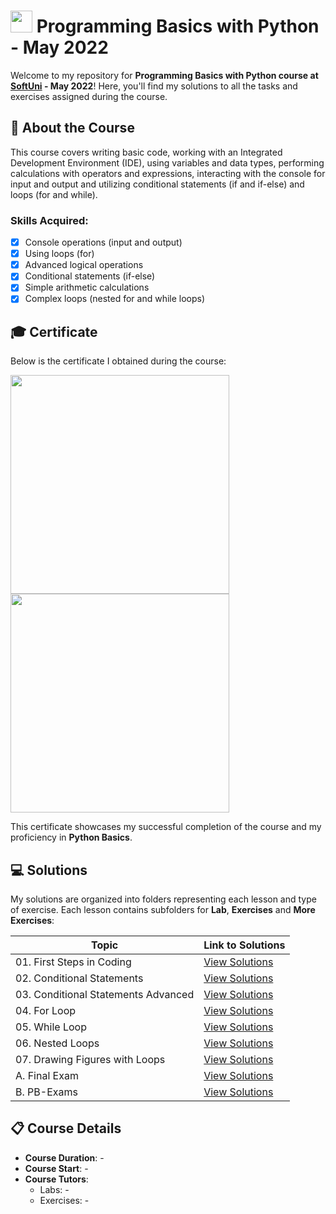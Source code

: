 # <img src="https://github.com/user-attachments/assets/edd51244-593a-4f97-9aae-2c8f44e72be5" width="35"> Programming Basics with Python - May 2022
Welcome to my repository for **Programming Basics with Python course at [SoftUni](https://softuni.bg/) - May 2022**! Here, you'll find my solutions to all the tasks and exercises assigned during the course.

## 📖 About the Course
This course covers writing basic code, working with an Integrated Development Environment (IDE), using variables and data types, performing calculations with operators and expressions, interacting with the console for input and output and utilizing conditional statements (if and if-else) and loops (for and while).

### Skills Acquired:
- [x] Console operations (input and output)
- [x] Using loops (for)
- [x] Advanced logical operations
- [x] Conditional statements (if-else)
- [x] Simple arithmetic calculations
- [x] Complex loops (nested for and while loops)

## 🎓 Certificate
Below is the certificate I obtained during the course: 

<a href="https://softuni.bg/certificates/details/135166/d24eace2">
<img src="https://github.com/user-attachments/assets/ab5bbca8-b26b-42d8-8dc7-f3f26e1da204" width="350" />
<img src="https://github.com/user-attachments/assets/1ee3b424-9618-453c-98de-f5421c907c28" width="350" />
</a>

This certificate showcases my successful completion of the course and my proficiency in **Python Basics**.

## 💻 Solutions

My solutions are organized into folders representing each lesson and type of exercise. Each lesson contains subfolders for **Lab**, **Exercises** and **More Exercises**:

| Topic                              | Link to Solutions                           |
|------------------------------------|---------------------------------------------|
| 01. First Steps in Coding          | [View Solutions](<./01 - First Steps in Coding>) |
| 02. Conditional Statements         | [View Solutions](<./02 - Conditional Statements>) |
| 03. Conditional Statements Advanced| [View Solutions](<./03 - Conditional Statements Advanced>) |
| 04. For Loop                       | [View Solutions](<./04 - For - Loop>) |
| 05. While Loop                     | [View Solutions](<./05 - While Loop>) |
| 06. Nested Loops                   | [View Solutions](<./06 - Nested Loops>) |
| 07. Drawing Figures with Loops     | [View Solutions](<./07 - Drawing Figures>) |
| A. Final Exam                      | [View Solutions](<./A - Final Exam>) |
| B. PB-Exams                        | [View Solutions](<./B - PB-Exams>) |

## 📋 Course Details
- **Course Duration**: -
- **Course Start**: -
- **Course Tutors**:
  - Labs: -
  - Exercises: -

